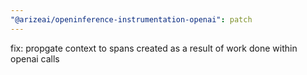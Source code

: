 ```yaml
---
"@arizeai/openinference-instrumentation-openai": patch
---
```


fix: propgate context to spans created as a result of work done within openai calls
